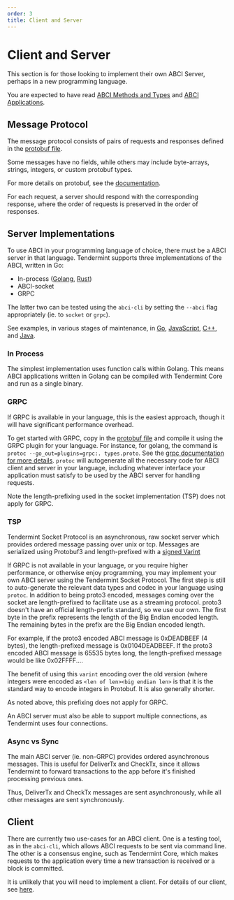 ```yaml
---
order: 3
title: Client and Server
---
```


# Client and Server

This section is for those looking to implement their own ABCI Server, perhaps in
a new programming language.

You are expected to have read [ABCI Methods and Types](./abci.md) and [ABCI
Applications](./apps.md).

## Message Protocol

The message protocol consists of pairs of requests and responses defined in the
[protobuf file](https://github.com/cometbft/cometbft/blob/master/proto/tendermint/abci/types.proto).

Some messages have no fields, while others may include byte-arrays, strings, integers,
or custom protobuf types.

For more details on protobuf, see the [documentation](https://developers.google.com/protocol-buffers/docs/overview).

For each request, a server should respond with the corresponding
response, where the order of requests is preserved in the order of
responses.

## Server Implementations

To use ABCI in your programming language of choice, there must be a ABCI
server in that language. Tendermint supports three implementations of the ABCI, written in Go:

- In-process ([Golang](https://github.com/cometbft/cometbft/tree/master/abci), [Rust](https://github.com/tendermint/rust-abci))
- ABCI-socket
- GRPC

The latter two can be tested using the `abci-cli` by setting the `--abci` flag
appropriately (ie. to `socket` or `grpc`).

See examples, in various stages of maintenance, in
[Go](https://github.com/cometbft/cometbft/tree/master/abci/server),
[JavaScript](https://github.com/tendermint/js-abci),
[C++](https://github.com/mdyring/cpp-tmsp), and
[Java](https://github.com/jTendermint/jabci).

### In Process

The simplest implementation uses function calls within Golang.
This means ABCI applications written in Golang can be compiled with Tendermint Core and run as a single binary.

### GRPC

If GRPC is available in your language, this is the easiest approach,
though it will have significant performance overhead.

To get started with GRPC, copy in the [protobuf
file](https://github.com/cometbft/cometbft/blob/master/proto/tendermint/abci/types.proto)
and compile it using the GRPC plugin for your language. For instance,
for golang, the command is `protoc --go_out=plugins=grpc:. types.proto`.
See the [grpc documentation for more details](http://www.grpc.io/docs/).
`protoc` will autogenerate all the necessary code for ABCI client and
server in your language, including whatever interface your application
must satisfy to be used by the ABCI server for handling requests.

Note the length-prefixing used in the socket implementation (TSP) does not apply for GRPC.

### TSP

Tendermint Socket Protocol is an asynchronous, raw socket server which provides ordered message passing over unix or tcp.
Messages are serialized using Protobuf3 and length-prefixed with a [signed Varint](https://developers.google.com/protocol-buffers/docs/encoding?csw=1#signed-integers)

If GRPC is not available in your language, or you require higher
performance, or otherwise enjoy programming, you may implement your own
ABCI server using the Tendermint Socket Protocol. The first step is still to auto-generate the relevant data
types and codec in your language using `protoc`. In addition to being proto3 encoded, messages coming over
the socket are length-prefixed to facilitate use as a streaming protocol. proto3 doesn't have an
official length-prefix standard, so we use our own. The first byte in
the prefix represents the length of the Big Endian encoded length. The
remaining bytes in the prefix are the Big Endian encoded length.

For example, if the proto3 encoded ABCI message is 0xDEADBEEF (4
bytes), the length-prefixed message is 0x0104DEADBEEF. If the proto3
encoded ABCI message is 65535 bytes long, the length-prefixed message
would be like 0x02FFFF....

The benefit of using this `varint` encoding over the old version (where integers were encoded as `<len of len><big endian len>` is that
it is the standard way to encode integers in Protobuf. It is also generally shorter.

As noted above, this prefixing does not apply for GRPC.

An ABCI server must also be able to support multiple connections, as
Tendermint uses four connections.

### Async vs Sync

The main ABCI server (ie. non-GRPC) provides ordered asynchronous messages.
This is useful for DeliverTx and CheckTx, since it allows Tendermint to forward
transactions to the app before it's finished processing previous ones.

Thus, DeliverTx and CheckTx messages are sent asynchronously, while all other
messages are sent synchronously.

## Client

There are currently two use-cases for an ABCI client. One is a testing
tool, as in the `abci-cli`, which allows ABCI requests to be sent via
command line. The other is a consensus engine, such as Tendermint Core,
which makes requests to the application every time a new transaction is
received or a block is committed.

It is unlikely that you will need to implement a client. For details of
our client, see
[here](https://github.com/cometbft/cometbft/tree/master/abci/client).

